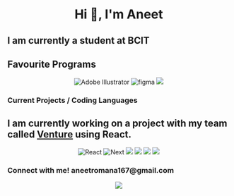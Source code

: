 <h1 align="center">Hi 👋, I'm Aneet </h1>
<h2>I am currently a student at BCIT</h2>

<h2>Favourite Programs</h2>
<div align="center">
<img src="https://img.shields.io/badge/Adobe%20Illustrator-FF9A00?style=for-the-badge&logo=adobe-illustrator&logoColor=white" alt="Adobe Illustrator">
<img src="https://img.shields.io/badge/Figma-F24E1E?style=for-the-badge&logo=figma&logoColor=white" alt="figma">
<img src="https://img.shields.io/badge/Adobe%20after%20affects-CF96FD?style=for-the-badge&logo=Adobe%20after%20effects&logoColor=393665">



<h3 align="left">Current Projects / Coding Languages</h3>
<h2 align="left">I am currently working on a project with my team called <a href="https://github.com/lance-malaga/venture">Venture</a> using React.
 </h2>
<div align="center">
<img src="https://img.shields.io/badge/React-20232A?style=for-the-badge&logo=react&logoColor=61DAFB" alt="React">
<img src="https://img.shields.io/badge/next%20js-000000?style=for-the-badge&logo=nextdotjs&logoColor=white" alt="Next">
<img src="https://img.shields.io/badge/firebase-ffca28?style=for-the-badge&logo=firebase&logoColor=black">
<img src="https://img.shields.io/badge/Cypress-17202C?style=for-the-badge&logo=cypress&logoColor=white">
<img src="https://img.shields.io/badge/HTML5-E34F26?style=for-the-badge&logo=html5&logoColor=white">
<img src="https://img.shields.io/badge/JavaScript-323330?style=for-the-badge&logo=javascript&logoColor=F7DF1E">



<h3 align="left">Connect with me! aneetromana167@gmail.com</h3><img src="https://img.shields.io/badge/Gmail-D14836?style=for-the-badge&logo=gmail&logoColor=white">
 

